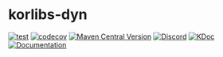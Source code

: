 # korlibs-dyn

<!-- BADGES -->
[![test](https://github.com/korlibs/korlibs-dyn/actions/workflows/TEST.yml/badge.svg)](https://github.com/korlibs/korlibs-dyn/actions/workflows/TEST.yml)
[![codecov](https://codecov.io/gh/korlibs/korlibs-dyn/graph/badge.svg)](https://codecov.io/gh/korlibs/korlibs-dyn)
[![Maven Central Version](https://img.shields.io/maven-central/v/com.soywiz/korlibs-dyn)](https://central.sonatype.com/artifact/com.soywiz/korlibs-dyn)
[![Discord](https://img.shields.io/discord/728582275884908604?logo=discord&label=Discord)](https://discord.korge.org/)
[![KDoc](https://img.shields.io/badge/docs-kdoc-blue)](https://korlibs.github.io/korlibs-dyn/)
[![Documentation](https://img.shields.io/badge/docs-documentation-purple)](https://docs.korge.org/dyn/)
<!-- /BADGES -->
